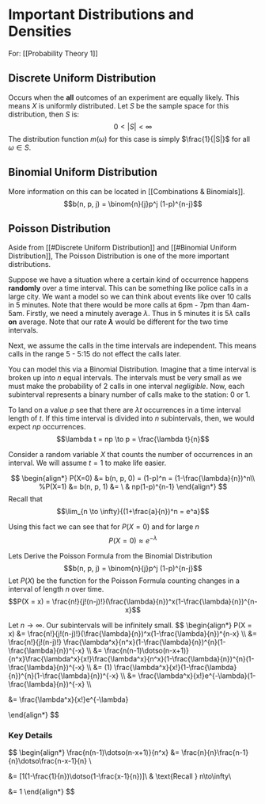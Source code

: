# Important Distributions and Densities
For: [[Probability Theory 1]]
## Discrete Uniform Distribution
Occurs when the **all** outcomes of an experiment are equally likely. This means $X$ is uniformly distributed. Let $S$ be the sample space for this distribution, then $S$ is:
$$0 \lt |S| \lt \infty$$
The distribution function $m(\omega)$ for this case is simply $\frac{1}{|S|}$ for all $\omega\in S$. 

## Binomial Uniform Distribution
More information on this can be located in [[Combinations & Binomials]]. 
$$b(n, p, j) = \binom{n}{j}p^j (1-p)^{n-j}$$
## Poisson Distribution
Aside from [[#Discrete Uniform Distribution]] and [[#Binomial Uniform Distribution]], The Poisson Distribution is one of the more important distributions. 

Suppose we have a situation where a certain kind of occurrence happens **randomly** over a time interval. This can be something like police calls in a large city. We want a model so we can think about events like over 10 calls in 5 minutes.  Note that there would be more calls at 6pm - 7pm than 4am-5am. Firstly, we need a minutely average $\lambda$.  Thus in 5 minutes it is $5\lambda$ calls **on** average. Note that our rate **$\lambda$** would be different for the two time intervals. 

Next, we assume the calls in the time intervals are independent. This means calls in the range 5 - 5:15 do not effect the calls later. 

You can model this via a Binomial Distribution. Imagine that a time interval is broken up into $n$ equal intervals. The intervals must be very small as we must make the probability of 2 calls in one interval *negligible*. Now, each subinterval represents a binary number of calls make to the station: $0$ or $1$.

To land on a value $p$ see that there are $\lambda t$ occurrences in a time interval length of $t$. If this time interval is divided into $n$ subintervals, then, we would expect $np$ occurrences.
$$\lambda t = np \to p = \frac{\lambda t}{n}$$

Consider a random variable $X$ that counts the number of occurrences in an interval. We will assume $t = 1$ to make life easier.

$$
\begin{align*}
	P(X=0) &= b(n, p, 0) = (1-p)^n = (1-\frac{\lambda}{n})^n\\
	%P(X=1) &= b(n, p, 1) &= \ & np(1-p)^{n-1} 
\end{align*}
$$
Recall that 
$$\lim_{n \to \infty}{(1+\frac{a}{n})^n = e^a}$$

Using this fact we can see that for $P(X = 0)$ and for large $n$
$$P(X = 0) \approx e^{-\lambda}$$

Lets Derive the Poisson Formula from the Binomial Distribution
$$b(n, p, j) = \binom{n}{j}p^j (1-p)^{n-j}$$
Let $P(X)$ be the function for the Poisson Formula counting changes in a interval of length $n$ over time. 
$$P(X = x) = \frac{n!}{j!(n-j)!}(\frac{\lambda}{n})^x(1-\frac{\lambda}{n})^{n-x}$$

Let $n\to\infty$. Our subintervals will be infinitely small.
$$
\begin{align*}
P(X = x) &= \frac{n!}{j!(n-j)!}(\frac{\lambda}{n})^x(1-\frac{\lambda}{n})^{n-x}
\\\\
&= \frac{n!}{j!(n-j)!} \frac{\lambda^x}{n^x}(1-\frac{\lambda}{n})^{n}(1-\frac{\lambda}{n})^{-x}
\\\\
&= \frac{n(n-1)\dotso(n-x+1)}{n^x}\frac{\lambda^x}{x!}\frac{\lambda^x}{n^x}(1-\frac{\lambda}{n})^{n}(1-\frac{\lambda}{n})^{-x} 
\\\\
&= (1)
\frac{\lambda^x}{x!}(1-\frac{\lambda}{n})^{n}(1-\frac{\lambda}{n})^{-x} 
\\\\
&= \frac{\lambda^x}{x!}e^{-\lambda}(1-\frac{\lambda}{n})^{-x} 
\\\\

&= \frac{\lambda^x}{x!}e^{-\lambda}

\end{align*}
$$
### Key Details
$$
\begin{align*}
\frac{n(n-1)\dotso(n-x+1)}{n^x} &= \frac{n}{n}\frac{n-1}{n}\dotso\frac{n-x-1}{n} \\

&= [1(1-\frac{1}{n})\dotso(1-\frac{x-1}{n})]\\
& \text{Recall } n\to\infty\\

&= 1
\end{align*}
$$
